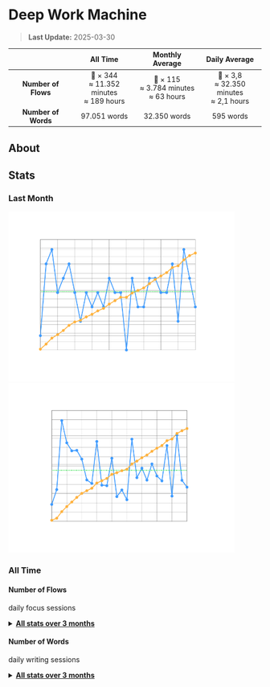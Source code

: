 # Deep Work Machine

> **Last Update:** 2025-03-30  

<div align="center">

|         | All Time | Monthly Average | Daily Average |
| :---: | :---: | :---: | :---: |
| **Number of Flows** | 🍅 × 344<br>≈ 11.352 minutes<br>≈ 189 hours | 🍅 × 115<br>≈ 3.784 minutes<br>≈ 63 hours | 🍅 × 3,8<br>≈ 32.350 minutes<br>≈ 2,1 hours |
| **Number of Words** | 97.051 words | 32.350 words | 595 words |

</div>

## About

## Stats

### Last Month

<div align="left">
    <a href="./Number%20of%20Flows/2025/02-February/number-of-flows_2025-02.png">
        <img src="./Number%20of%20Flows/2025/02-February/number-of-flows_2025-02.png" width="450" title="🖱️ Click me to view an interactive chart!"/>
    </a>
    <a href="./Number%20of%20Words/2025/02-February/number-of-words_2025-02.png">
        <img src="./Number%20of%20Words/2025/02-February/number-of-words_2025-02.png" width="450" title="🖱️ Click me to view an interactive chart!"/>
    </a>
</div>

### All Time

#### Number of Flows

daily focus sessions

<details>

<summary>
   <strong>
      <a href="./Number of Flows">All stats over 3 months</a>
   </strong>
</summary>

- <details>
    <summary>
      <strong>
        <a href="./Number%20of%20Flows/2025">2025</a>
      </strong>
    </summary>

    - <details>
       <summary>
       <a href="./Number%20of%20Flows/2025/02-February">02-February</a>
       </summary>
       <a href="./Number%20of%20Flows/2025/02-February/number-of-flows_2025-02.png">
       <kbd>
       <img src="./Number%20of%20Flows/2025/02-February/number-of-flows_2025-02.png" width="400" title="🖱️ Click me to view an interactive chart!"/>
       </kbd>
       </a>
       </details>

    - <details>
       <summary>
       <a href="./Number%20of%20Flows/2025/01-January">01-January</a>
       </summary>
       <a href="./Number%20of%20Flows/2025/01-January/number-of-flows_2025-01.png">
       <kbd>
       <img src="./Number%20of%20Flows/2025/01-January/number-of-flows_2025-01.png" width="400" title="🖱️ Click me to view an interactive chart!"/>
       </kbd>
       </a>
       </details>
  </details>

- <details>
    <summary>
      <strong>
        <a href="./Number%20of%20Flows/2024">2024</a>
      </strong>
    </summary>

    - <details>
       <summary>
       <a href="./Number%20of%20Flows/2024/12-December">12-December</a>
       </summary>
       <a href="./Number%20of%20Flows/2024/12-December/number-of-flows_2024-12.png">
       <kbd>
       <img src="./Number%20of%20Flows/2024/12-December/number-of-flows_2024-12.png" width="400" title="🖱️ Click me to view an interactive chart!"/>
       </kbd>
       </a>
       </details>

  </details>

</details>

#### Number of Words

daily writing sessions

<details>

<summary>
   <strong>
      <a href="./Number of Words">All stats over 3 months</a>
   </strong>
</summary>

- <details>
    <summary>
      <strong>
        <a href="./Number%20of%20Words/2025">2025</a>
      </strong>
    </summary>

    - <details>
       <summary>
       <a href="./Number%20of%20Words/2025/02-February">02-February</a>
       </summary>
       <a href="./Number%20of%20Words/2025/02-February/number-of-words_2025-02.png">
       <kbd>
       <img src="./Number%20of%20Words/2025/02-February/number-of-words_2025-02.png" width="400" title="🖱️ Click me to view an interactive chart!"/>
       </kbd>
       </a>
       </details>

    - <details>
       <summary>
       <a href="./Number%20of%20Words/2025/01-January">01-January</a>
       </summary>
       <a href="./Number%20of%20Words/2025/01-January/number-of-words_2025-01.png">
       <kbd>
       <img src="./Number%20of%20Words/2025/01-January/number-of-words_2025-01.png" width="400" title="🖱️ Click me to view an interactive chart!"/>
       </kbd>
       </a>
       </details>
  </details>

- <details>
    <summary>
      <strong>
        <a href="./Number%20of%20Words/2024">2024</a>
      </strong>
    </summary>

    - <details>
       <summary>
       <a href="./Number%20of%20Words/2024/12-December">12-December</a>
       </summary>
       <a href="./Number%20of%20Words/2024/12-December/number-of-words_2024-12.png">
       <kbd>
       <img src="./Number%20of%20Words/2024/12-December/number-of-words_2024-12.png" width="400" title="🖱️ Click me to view an interactive chart!"/>
       </kbd>
       </a>
       </details>

  </details>

</details>
